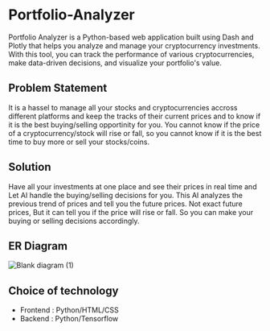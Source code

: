# Portfolio-Analyzer
Portfolio Analyzer is a Python-based web application built using Dash and Plotly that helps you analyze and manage your cryptocurrency investments. With this tool, you can track the performance of various cryptocurrencies, make data-driven decisions, and visualize your portfolio's value.

## Problem Statement
It is a hassel to manage all your stocks and cryptocurrencies accross different platforms and keep the tracks of their current prices and to know if it is the best buying/selling opportinity for you. You cannot know if the price of a cryptocurrency/stock will rise or fall, so you cannot know if it is the best time to buy more or sell your stocks/coins.

## Solution
Have all your investments at one place and see their prices in real time and Let AI handle the buying/selling decisions for you. This AI analyzes the previous trend of prices and tell you the future prices. Not exact future prices, But it can tell you if  the price will rise or fall. So you can make your buying or selling decisions accordingly.

## ER Diagram

![Blank diagram (1)](https://github.com/Mrinal-exe/Portfolio-Analyzer/assets/73127958/65808a43-c050-4919-9cda-06a87f6d7a9a)

## Choice of technology
- Frontend : Python/HTML/CSS
- Backend : Python/Tensorflow
